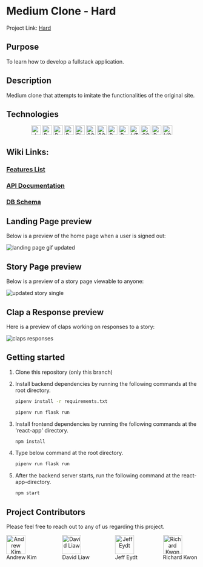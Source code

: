# Medium Clone - Hard

Project Link: <a href='https://hard.onrender.com/'>Hard</a> 

## Purpose

To learn how to develop a fullstack application.

## Description

Medium clone that attempts to imitate the functionalities of the original site.

## Technologies

<div align="center">
<img height="25" src="https://img.shields.io/badge/JavaScript-F7DF1E?style=for-the-badge&logo=javascript&logoColor=black" alt="JavaScript" title="JavaScript" />
<img height="25" src="https://img.shields.io/badge/React-61DAFB?style=for-the-badge&logo=react&logoColor=black" alt="React" title="React" />
<img height="25" src="https://img.shields.io/badge/Redux-764ABC?style=for-the-badge&logo=redux&logoColor=white" alt="Redux" title="Redux" />
<img height="25" src="https://img.shields.io/badge/Python-3670A0?style=for-the-badge&logo=python&logoColor=ffdd54" alt="Python" title="Python" />
<img height="25" src="https://img.shields.io/badge/Flask-000000?style=for-the-badge&logo=flask&logoColor=white" alt="Flask" title="Flask" />
<img height="25" src="https://img.shields.io/badge/SQLAlchemy-FFCA28?style=for-the-badge&logo=sqlite&logoColor=black" alt="SQLAlchemy" title="SQLAlchemy" />
<img height="25" src="https://img.shields.io/badge/SQLite-07405E?style=for-the-badge&logo=sqlite&logoColor=white" alt="SQLite" title="SQLite" />
<img height="25" src="https://img.shields.io/badge/PostgreSQL-336791?style=for-the-badge&logo=postgresql&logoColor=white" alt="PostgreSQL" title="PostgreSQL" />
<img height="25" src="https://img.shields.io/badge/Postman-FF6C37?style=for-the-badge&logo=postman&logoColor=white" alt="Postman" title="Postman" />
<img height="25" src="https://img.shields.io/badge/HTML5-E34F26?style=for-the-badge&logo=html5&logoColor=white" alt="HTML" title="HTML" />
<img height="25" src="https://img.shields.io/badge/CSS3-1572B6?style=for-the-badge&logo=css3&logoColor=white" alt="CSS" title="CSS" />
<img height="25" src="https://img.shields.io/badge/Render-46E3B7?style=for-the-badge&logo=render&logoColor=white" alt="Render" title="Render" />
<img height="25" src="https://img.shields.io/badge/Visual%20Studio%20Code-0078D7?style=for-the-badge&logo=visual-studio-code&logoColor=white" alt="VScode" title="VScode" />
	
</div>

## Wiki Links:

### [Features List](https://github.com/Ykk2/medium-clone/wiki/Features-List)
### [API Documentation](https://github.com/Ykk2/medium-clone/wiki/API-Documentation)
### [DB Schema](https://github.com/Ykk2/medium-clone/wiki/Schema-Table)

## Landing Page preview

Below is a preview of the home page when a user is signed out:

![landing page gif updated](https://user-images.githubusercontent.com/106854954/208340724-c5469963-aabf-4987-8af2-6bbcb2760772.gif)

## Story Page preview

Below is a preview of a story page viewable to anyone:

![updated story single](https://user-images.githubusercontent.com/106854954/208341907-095293d8-2e51-4bac-bfae-1df9c47f9b93.gif)

## Clap a Response preview

Here is a preview of claps working on responses to a story:

![claps responses](https://user-images.githubusercontent.com/106854954/208342477-6dadf527-b13b-4961-ad8e-6c6124b66bc2.gif)

	
## Getting started

1. Clone this repository (only this branch)

2. Install backend dependencies by running the following commands at the root directory.

      ```bash
      pipenv install -r requirements.txt
      ```
      
      ```bash
      pipenv run flask run
      ```

3. Install frontend dependencies by running the following commands at the 'react-app' directory.

      ```bash
      npm install
      ```

4. Type below command at the root directory.

      ```bash
      pipenv run flask run
      ```

5. After the backend server starts, run the following command at the react-app-directory.

      ```bash
      npm start
      ```
  
## Project Contributors

Please feel free to reach out to any of us regarding this project. </br> 
<div style="display:flex; justify-content: space-between;">
  <a href="https://www.linkedin.com/in/andrewkimcode/" style="text-decoration:none; text-align:center; display: flex; flex-direction: column;">
    <img src="https://www.vectorlogo.zone/logos/linkedin/linkedin-icon.svg" height="50" alt="Andrew Kim" title="Andrew Kim" />
    <span style="text-align:center;">Andrew Kim</span>
  </a>
  </br>
  <a href="https://www.linkedin.com/in/david-liaw-55a510251/" style="text-decoration:none; text-align:center; display: flex; flex-direction: column;">
    <img src="https://www.vectorlogo.zone/logos/linkedin/linkedin-icon.svg" height="50" alt="David Liaw" title="David Liaw" />
    <span style="text-align:center;">David Liaw</span>
  </a>
  </br>
  <a href="https://www.linkedin.com/in/jeff-eydt-a5b86b9b/" style="text-decoration:none; text-align:center; display: flex; flex-direction: column;">
    <img src="https://www.vectorlogo.zone/logos/linkedin/linkedin-icon.svg" height="50" alt="Jeff Eydt" title="Jeff Eydt" />
    <span style="text-align:center;">Jeff Eydt</span>
  </a>
  </br>
  <a href="https://www.linkedin.com/in/richardkwon2/" style="text-decoration:none; text-align:center; display: flex; flex-direction: column;">
    <img src="https://www.vectorlogo.zone/logos/linkedin/linkedin-icon.svg" height="50" alt="Richard Kwon" title="Richard Kwon" />
    <span style="text-align:center;">Richard Kwon</span>
  </a>
</div>

